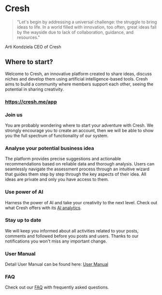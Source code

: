 # Cresh

> "Let's begin by addressing a universal challenge: the struggle to bring ideas to life. In a world filled with innovation, too often, great ideas fall by the wayside due to lack of collaboration, guidance, and resources."

Arti Kondziela CEO of Cresh

## Where to start?
Welcome to Cresh, an innovative platform created to share ideas, discuss niches and develop them using artificial intelligence-based tools. Cresh aims to build a community where members support each other, seeing the potential in sharing creativity.

### https://cresh.me/app

### Join us
You are probably wondering where to start your adventure with Cresh. We strongly encourage you to create an account, then we will be able to show you the full spectrum of functionality of our system.

### Analyse your potential business idea
The platform provides precise suggestions and actionable recommendations based on reliable data and thorough analysis. Users can seamlessly navigate the assessment process through an intuitive wizard that guides them step by step through the key aspects of their idea.
All ideas are private and only you have access to them.

### Use power of AI
Harness the power of AI and take your creativity to the next level. Check out what Cresh offers with its [AI analytics](https://github.com/CreSh-Creativity-Share/.github/blob/main/profile/ai_analysis.md).

### Stay up to date
We will keep you informed about all activities related to your posts, comments and followed before you posts and users. Thanks to our notifications you won't miss any important change.

### User Manual
Detail User Manual can be found here: [User Manual](https://github.com/CreSh-Creativity-Share/.github/blob/main/profile/user_manual.md)

### FAQ
Check out our [FAQ](https://github.com/CreSh-Creativity-Share/.github/blob/main/profile/FAQ.md) with frequently asked questions.
